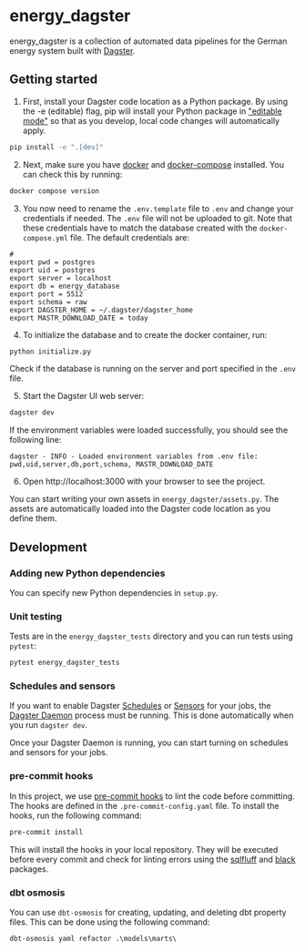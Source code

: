 # energy_dagster

energy_dagster is a collection of automated data pipelines for the German energy system built with [Dagster](https://dagster.io/).

## Getting started

1. First, install your Dagster code location as a Python package. By using the -e (editable) flag, pip will install your Python package in ["editable mode"](https://pip.pypa.io/en/latest/topics/local-project-installs/#editable-installs) so that as you develop, local code changes will automatically apply.

```bash
pip install -e ".[dev]"
```

2. Next, make sure you have [docker](https://www.docker.com/) and [docker-compose](https://docs.docker.com/compose/) installed. You can check this by running:

```bash
docker compose version
```


3. You now need to rename the `.env.template` file to `.env` and change your credentials if needed. The `.env` file will not be uploaded to git. Note that these credentials have to match the database created with the `docker-compose.yml` file. The default credentials are:


```
#
export pwd = postgres
export uid = postgres
export server = localhost
export db = energy_database
export port = 5512
export schema = raw
export DAGSTER_HOME = ~/.dagster/dagster_home
export MASTR_DOWNLOAD_DATE = today
```


4. To initialize the database and to create the docker container, run:

```bash
python initialize.py
```
Check if the database is running on the server and port specified in the `.env` file. 

5. Start the Dagster UI web server:

```bash
dagster dev
```

If the environment variables were loaded successfully, you should see the following line:

```
dagster - INFO - Loaded environment variables from .env file: pwd,uid,server,db,port,schema, MASTR_DOWNLOAD_DATE
```

6. Open http://localhost:3000 with your browser to see the project.

You can start writing your own assets in `energy_dagster/assets.py`. The assets are automatically loaded into the Dagster code location as you define them.

## Development


### Adding new Python dependencies

You can specify new Python dependencies in `setup.py`.

### Unit testing

Tests are in the `energy_dagster_tests` directory and you can run tests using `pytest`:

```bash
pytest energy_dagster_tests
```

### Schedules and sensors

If you want to enable Dagster [Schedules](https://docs.dagster.io/concepts/partitions-schedules-sensors/schedules) or [Sensors](https://docs.dagster.io/concepts/partitions-schedules-sensors/sensors) for your jobs, the [Dagster Daemon](https://docs.dagster.io/deployment/dagster-daemon) process must be running. This is done automatically when you run `dagster dev`.

Once your Dagster Daemon is running, you can start turning on schedules and sensors for your jobs.

### pre-commit hooks
In this project, we use [pre-commit hooks](https://pre-commit.com/) to lint the code before committing. The hooks are defined in the `.pre-commit-config.yaml` file. To install the hooks, run the following command:

```bash
pre-commit install
```

This will install the hooks in your local repository. They will be executed before every commit and check for linting errors using the [sqlfluff](https://docs.sqlfluff.com/en/stable/) and [black](https://black.readthedocs.io/en/stable/) packages.

### dbt osmosis
You can use `dbt-osmosis` for creating, updating, and deleting dbt property files.
This can be done using the following command:

```
dbt-osmosis yaml refactor .\models\marts\
```
